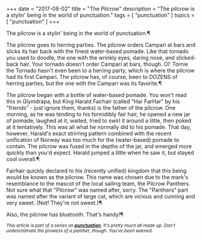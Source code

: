 +++
date        = "2017-08-02"
title       = "The Pilcrow"
description = "The pilcrow is a stylin' being in the world of punctuation."
tags        = [ "punctuation" ]
topics      = [ "punctuation" ]
+++

The pilcrow is a stylin' being in the world of punctuation.¶

The pilcrow goes to herring parties. The pilcrow orders Campari at bars and slicks its hair back with the finest water-based pomade. Like that tornado you used to doodle, the one with the wrinkly eyes, daring nose, and slicked-back hair. Your tornado doesn't order Campari at bars, though. Ol' Tornie the Tornado hasn't even been to a herring party, which is where the pilcrow had its first Campari. The pilcrow has, of course, been to DOZENS of herring parties, but the one with the Campari was its favorite.¶

The pilcrow began with a bottle of water-based pomade. You won't read this in Glymdrápa, but King Harald Fairhair (called "Har FarHar" by his "friends" - just ignore them, thanks) is the father of the pilcrow. One morning, as he was tending to his formidibly fair hair, he opened a new jar of pomade, laughed at it, waited, tried to swirl it around a little, then poked at it tentatively. This was all what he normally did to his pomade. That day, however, Harald's exact strirring pattern combined with the recent unification of Norway was too much for the (water-based) pomade to contain. The pilcrow was fused in the depths of the jar, and emerged more quickly than you'd expect. Harald jumped a little when he saw it, but stayed cool overall.¶

Fairhair quickly declared to his (recently unified) kingdom that this being would be known as the pilcrow. This name was chosen due to the mark's resemblance to the mascot of the local sailing team, the Pilcrow Panthers. Not sure what that "Pilcrow" was named after, sorry. The "Panthers" part was named after the variant of large cat, which are vicious and cunning and very sweet. (Not! They're not sweet.)¶

Also, the pilcrow has bluetooth. That's handy!¶

<sub><em>This article is part of a series on [**punctuation**](/tags/punctuation). It's pretty much all made up.
Don't underestimate the prowess of a panther, though.
You've been warned.</em></sub>